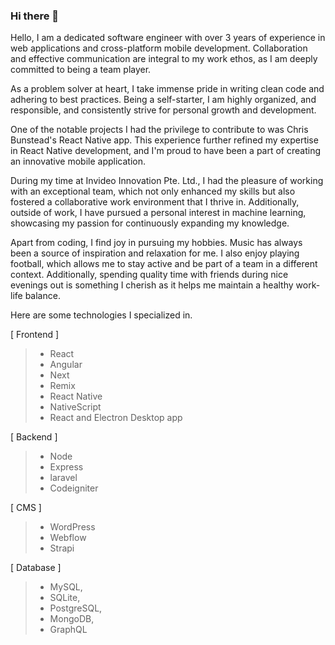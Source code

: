 ### Hi there 👋

Hello, I am a dedicated software engineer with over 3 years of experience in web applications and cross-platform mobile development. Collaboration and effective communication are integral to my work ethos, as I am deeply committed to being a team player.

As a problem solver at heart, I take immense pride in writing clean code and adhering to best practices. Being a self-starter, I am highly organized, and responsible, and consistently strive for personal growth and development.

One of the notable projects I had the privilege to contribute to was Chris Bunstead's React Native app. This experience further refined my expertise in React Native development, and I'm proud to have been a part of creating an innovative mobile application.

During my time at Invideo Innovation Pte. Ltd., I had the pleasure of working with an exceptional team, which not only enhanced my skills but also fostered a collaborative work environment that I thrive in. Additionally, outside of work, I have pursued a personal interest in machine learning, showcasing my passion for continuously expanding my knowledge.

Apart from coding, I find joy in pursuing my hobbies. Music has always been a source of inspiration and relaxation for me. I also enjoy playing football, which allows me to stay active and be part of a team in a different context. Additionally, spending quality time with friends during nice evenings out is something I cherish as it helps me maintain a healthy work-life balance.

Here are some technologies I specialized in.

[ Frontend ] 

> - React
> - Angular
> - Next
> - Remix
> - React Native
> - NativeScript
> - React and Electron Desktop app

[ Backend ]

> - Node
> - Express
> - laravel
> - Codeigniter

[ CMS ]

> - WordPress
> - Webflow
> - Strapi

[ Database ]
> - MySQL,
> - SQLite,
> - PostgreSQL,
> - MongoDB,
> - GraphQL

<!--
**universegalaxy1112/universegalaxy1112** is a ✨ _special_ ✨ repository because its `README.md` (this file) appears on your GitHub profile.

Here are some ideas to get you started:

- 🔭 I’m currently working on ...
- 🌱 I’m currently learning ...
- 👯 I’m looking to collaborate on ...
- 🤔 I’m looking for help with ...
- 💬 Ask me about ...
- 📫 How to reach me: ...
- 😄 Pronouns: ...
- ⚡ Fun fact: ...
-->
